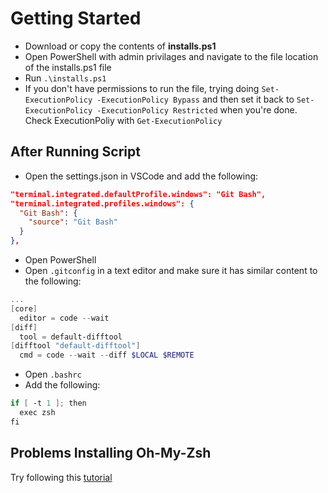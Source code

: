 # Getting Started

- Download or copy the contents of **installs.ps1**
- Open PowerShell with admin privilages and navigate to the file location of the installs.ps1 file
- Run `.\installs.ps1`
- If you don't have permissions to run the file, trying doing `Set-ExecutionPolicy -ExecutionPolicy Bypass` and then set it back to `Set-ExecutionPolicy -ExecutionPolicy Restricted` when you're done. Check ExecutionPoliy with `Get-ExecutionPolicy`

## After Running Script
- Open the settings.json in VSCode and add the following:
```json
"terminal.integrated.defaultProfile.windows": "Git Bash",
"terminal.integrated.profiles.windows": {
  "Git Bash": {
    "source": "Git Bash"
  }
},
```
- Open PowerShell
- Open `.gitconfig` in a text editor and make sure it has similar content to the following:
```ps1
...
[core]
  editor = code --wait
[diff] 
  tool = default-difftool 
[difftool "default-difftool"] 
  cmd = code --wait --diff $LOCAL $REMOTE
```
- Open `.bashrc`
- Add the following:
```ps1
if [ -t 1 ]; then
  exec zsh
fi
```

## Problems Installing Oh-My-Zsh
Try following this [tutorial](https://gist.github.com/fworks/af4c896c9de47d827d4caa6fd7154b6b?permalink_comment_id=3804105)
